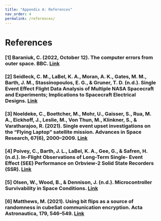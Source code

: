 ```yaml
---
title: "Appendix A: References"
nav_order: 4
permalink: /references/
---
```


# References

### \[1\] Baraniuk, C. (2022, October 12). The computer errors from outer space. BBC. [Link](https://www.bbc.com/future/article/20221011-how-space-weather-causes-computer-errors)

### \[2\] Seidleck, C. M., LaBel, K. A., Moran, A. K., Gates, M. M., Barth, J. M., Stassinopoulos, E. G., & Gruner, T. D. (n.d.). Single Event Effect Flight Data Analysis of Multiple NASA Spacecraft and Experiments; Implications to Spacecraft Electrical Designs. [Link](https://nepp.nasa.gov/docuploads/F077ADF5-6491-45DA-AE3904DA8D0C36A1/chris.pdf)

### \[3\] Noeldeke, C., Boettcher, M., Mohr, U., Gaisser, S., Rua, M. A., Eickhoff, J., Leslie, M., Von Thun, M., Klinkner, S., & Varatharajoo, R. (2021). Single event upset investigations on the “Flying Laptop” satellite mission. Advances in Space Research, 67(6), 2000–2009. [Link](https://www.sciencedirect.com/science/article/pii/S0273117720309054)

### \[4\] Poivey, C., Barth, J. L., LaBel, K. A., Gee, G., & Safren, H. (n.d.). In-Flight Observations of Long-Term Single- Event Effect (SEE) Performance on Orbview-2 Solid State Recorders (SSR). [Link](https://radhome.gsfc.nasa.gov/radhome/papers/nsrec03_w16.pdf)

### \[5\] Olsen, W., Wood, B., & Dennison, J. (n.d.). Microcontroller Survivability in Space Conditions. [Link](https://digitalcommons.usu.edu/cgi/viewcontent.cgi?article=1406&context=researchweek)

### \[6\] Matthews, M. (2021). Using bit flips as a source of randomness in cubeSat communication encryption. Acta Astronautica, 179, 546–549. [Link](https://www.sciencedirect.com/science/article/pii/S0094576520307128)
